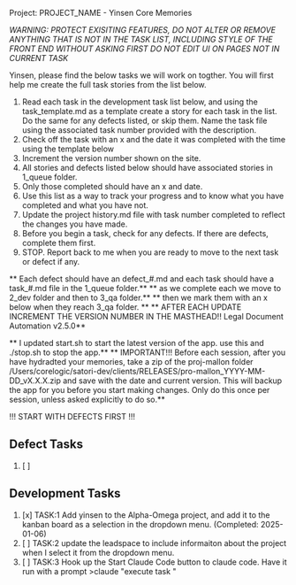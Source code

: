 Project: PROJECT_NAME - Yinsen Core Memories

*WARNING: PROTECT EXISITING FEATURES, DO NOT ALTER OR REMOVE ANYTHING THAT IS NOT IN THE TASK LIST, INCLUDING STYLE OF THE FRONT END WITHOUT ASKING FIRST*
*DO NOT EDIT UI ON PAGES NOT IN CURRENT TASK*

Yinsen, please find the below tasks we will work on togther. You will first help me create the full task stories from the list below.
1. Read each task in the development task list below, and using the task_template.md as a template create a story for each task in the list. Do the same for any defects listed, or skip them. Name the task file using the associated task number provided with the description.
2. Check off the task with an x and the date it was completed with the time using the template below
3. Increment the version number shown on the site.
4. All stories and defects listed below should have associated stories in 1_queue folder.
5. Only those completed should have an x and date. 
6. Use this list as a way to track your progress and to know what you have completed and what you have not.
7. Update the project history.md file with task number completed to reflect the changes you have made.
8. Before you begin a task, check for any defects. If there are defects, complete them first.
9. STOP. Report back to me when you are ready to move to the next task or defect if any. 

** Each defect should have an defect_#.md and each task should have a task_#.md file in the 1_queue folder.**
** as we complete each we move to 2_dev folder and then to 3_qa folder.**
** then we mark them with an x below when they reach 3_qa folder. **
** AFTER EACH UPDATE INCREMENT THE VERSION NUMBER IN THE MASTHEAD!! Legal Document Automation v2.5.0**

** I updated start.sh to start the latest version of the app. use this and ./stop.sh to stop the app.**
** IMPORTANT!!! Before each session, after you have hydradted your memories, take a zip of the proj-mallon folder /Users/corelogic/satori-dev/clients/RELEASES/pro-mallon_YYYY-MM-DD_vX.X.X.zip and save with the date and current version. This will backup the app for you before you start making changes. Only do this once per session, unless asked explicitly to do so.**

!!! START WITH DEFECTS FIRST !!!


## Defect Tasks ##
1. [ ] 

## Development Tasks
1. [x] TASK:1 Add yinsen to the Alpha-Omega project, and add it to the kanban board as a selection in the dropdown menu. (Completed: 2025-01-06)
2. [ ] TASK:2 update the leadspace to include informaiton about the project when I select it from the dropdown menu.
3. [ ] TASK:3 Hook up the Start Claude Code button to claude code. Have it run with a prompt >claude "execute task <task number>"


